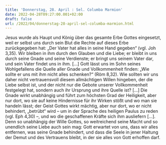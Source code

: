 ```yaml
---
title: 'Donnerstag, 28. April : Sel. Columba Marmion'
date: 2022-04-28T09:27:00.001+02:00
draft: false
url: /2022/04/donnerstag-28-april-sel-columba-marmion.html
---
```


Jesus wurde als Haupt und König über das gesamte Erbe Gottes eingesetzt, weil er selbst uns durch sein Blut die Rechte auf dieses Erbe zurückgegeben hat: „Der Vater hat alles in seine Hand gegeben“ (vgl. Joh 3,35). Wir bleiben in ihm durch den Glauben und die Liebe; er bleibt in uns durch seine Gnade und seine Verdienste; er bringt uns seinem Vater dar, und sein Vater findet uns in ihm. \[…\] Gott lässt uns im Sohn seines Wohlgefallens die Quelle aller Gnade und Vollkommenheit finden: „Wie sollte er uns mit ihm nicht alles schenken?“ (Röm 8,32). Wie sollten wir uns daher nicht vertrauensvoll diesem allmächtigen Willen hingeben, der die Liebe selbst ist, und der nicht nur die Gebote unserer Vollkommenheit festgelegt hat, sondern auch ihr Ursprung und ihre Quelle ist? \[…\] Die Gnade wirkt unabhängig und führt zum höchsten Grad der Heiligkeit, aber nur dort, wo sie auf keine Hindernisse für ihr Wirken stößt und wo man sie handeln lässt; der Geist Gottes wirkt mächtig, aber nur dort, wo er nicht behindert, „betrübt“ wird – um in der Sprache des heiligen Paulus zu reden (vgl. Eph 4,30) –, und wo die geschaffenen Kräfte sich ihm ausliefern \[…\]. Denn so unabhängig der Wille Gottes, so weitreichend seine Macht und so unendlich seine Liebe auch sein mag: Gott erwartet von uns, dass wir alles entfernen, was seine Gnade behindert, und dass die Seele in jener Haltung der Demut und des Vertrauens bleibt, in der sie alles von Gott erhoffen darf.
